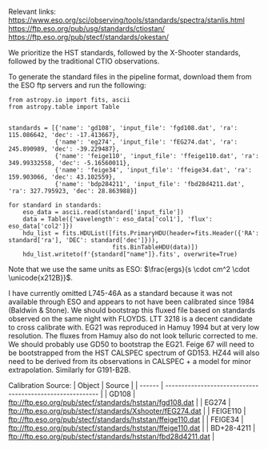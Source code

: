 Relevant links:
https://www.eso.org/sci/observing/tools/standards/spectra/stanlis.html
https://ftp.eso.org/pub/usg/standards/ctiostan/
https://ftp.eso.org/pub/stecf/standards/okestan/

We prioritize the HST standards, followed by the X-Shooter standards, followed by the traditional CTIO observations.

To generate the standard files in the pipeline format, download them from the ESO ftp servers and run the following:

```
from astropy.io import fits, ascii
from astropy.table import Table


standards = [{'name': 'gd108', 'input_file': 'fgd108.dat', 'ra': 115.086642, 'dec': -17.413667},
             {'name': 'eg274', 'input_file': 'fEG274.dat', 'ra': 245.890989, 'dec': -39.229487},
             {'name': 'feige110', 'input_file': 'ffeige110.dat', 'ra': 349.99332558, 'dec': -5.16560011},
             {'name': 'feige34', 'input_file': 'ffeige34.dat', 'ra': 159.903066, 'dec': 43.102559},
             {'name': 'bdp284211', 'input_file': 'fbd28d4211.dat', 'ra': 327.795923, 'dec': 28.863988}]

for standard in standards:
    eso_data = ascii.read(standard['input_file'])
    data = Table({'wavelength': eso_data['col1'], 'flux': eso_data['col2']})
    hdu_list = fits.HDUList([fits.PrimaryHDU(header=fits.Header({'RA': standard['ra'], 'DEC': standard['dec']})), 
                             fits.BinTableHDU(data)])
    hdu_list.writeto(f'{standard["name"]}.fits', overwrite=True)
```
Note that we use the same units as ESO: $\frac{ergs}{s \cdot cm^2 \cdot \unicode{x212B}}$.

I have currently omitted L745-46A as a standard because it was not available through ESO and appears to not have been calibrated
since 1984 (Baldwin & Stone). We should bootstrap this fluxed file based on standards observed on the same night with FLOYDS. LTT 3218 is a decent candidate to cross calibrate with. EG21 was reproduced in Hamuy 1994 but at very low resolution. The fluxes from Hamuy also do not look telluric corrected to me. We should probably use GD50 to bootstrap the EG21. Feige 67 will need to be bootstrapped from the HST CALSPEC spectrum of GD153. HZ44 will also need to be derived from its observations in CALSPEC + a model for minor extrapolation. Similarly for G191-B2B.

Calibration Source:
| Object | Source                                                    |
| ------ | --------------------------------------------------------- |
| GD108  | ftp://ftp.eso.org/pub/stecf/standards/hststan/fgd108.dat  |
| EG274  | ftp://ftp.eso.org/pub/stecf/standards/Xshooter/fEG274.dat |
| FEIGE110 | ftp://ftp.eso.org/pub/stecf/standards/hststan/ffeige110.dat |
| FEIGE34 | ftp://ftp.eso.org/pub/stecf/standards/hststan/ffeige110.dat |
| BD+28-4211 | ftp://ftp.eso.org/pub/stecf/standards/hststan/fbd28d4211.dat |

